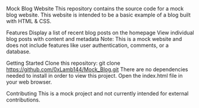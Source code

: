 Mock Blog Website
This repository contains the source code for a mock blog website. This website is intended to be a basic example of a blog built with  HTML & CSS.

Features
Display a list of recent blog posts on the homepage
View individual blog posts with content and metadata
Note: This is a mock website and does not include features like user authentication, comments, or a database.

Getting Started
Clone this repository:
git clone https://github.com/0xLamb144/Mock_Blog.git
There are no dependencies needed to install in order to view this project.
Open the index.html file in your web browser.

Contributing
This is a mock project and not currently intended for external contributions.
